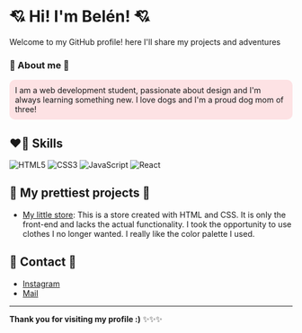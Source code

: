 # 💘 Hi! I'm Belén! 💘

Welcome to my GitHub profile! here I'll share my projects and adventures


### 💌 About me 💌

<div style="background-color:#FDE2E4; padding: 10px; border-radius: 10px;">
I am a web development student, passionate about design and I'm always learning something new. I love dogs and I'm a proud dog mom of three! 
</div>

## ❤️‍🔥 Skills

![HTML5](https://img.shields.io/badge/-HTML5-E34F26?logo=html5&logoColor=white&style=flat-square)
![CSS3](https://img.shields.io/badge/-CSS3-1572B6?logo=css3&logoColor=white&style=flat-square)
![JavaScript](https://img.shields.io/badge/-JavaScript-F7DF1E?logo=javascript&logoColor=black&style=flat-square)
![React](https://img.shields.io/badge/-React-61DAFB?logo=react&logoColor=black&style=flat-square)

## 💖 My prettiest projects 💖

- [My little store](https://github.com/beluevoraa/tiendita.git): This is a store created with HTML and CSS. It is only the front-end and lacks the actual functionality.
I took the opportunity to use clothes I no longer wanted. I really like the color palette I used.

## 🌷 Contact 🌷

- [Instagram](https://www.instagram.com/beluevora?igsh=MTA2YzZ5ejhlN2d3eQ%3D%3D&utm_source=qr)
- [Mail](mailto:beluuevora@gmail.com)

---
**Thank you for visiting my profile :)** ✨✨✨

